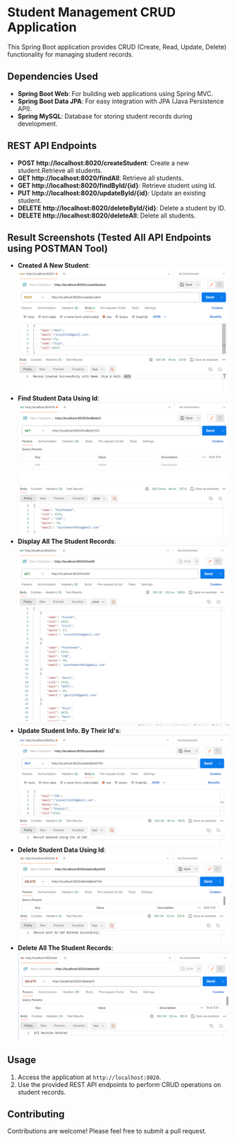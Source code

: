 # Student Management CRUD Application

This Spring Boot application provides CRUD (Create, Read, Update, Delete) functionality for managing student records.

## Dependencies Used

- **Spring Boot Web**: For building web applications using Spring MVC.
- **Spring Boot Data JPA**: For easy integration with JPA (Java Persistence API).
- **Spring MySQL**: Database for storing student records during development.

## REST API Endpoints

- **POST http://localhost:8020/createStudent**: Create a new student.Retrieve all students.
- **GET http://localhost:8020/findAll**: Retrieve all students.
- **GET http://localhost:8020/findById/{id}**: Retrieve student using Id.
- **PUT http://localhost:8020/updateById/{id}**: Update an existing student.
- **DELETE http://localhost:8020/deleteById/{id}**: Delete a student by ID.
- **DELETE http://localhost:8020/deleteAll**: Delete all students.
  
## Result Screenshots (Tested All API Endpoints using POSTMAN Tool)

- **Created A New Student**: ![createStud](screenshots/createStud.png)
- **Find Student Data Using Id**: ![find student](screenshots/findById.png)
- **Display All The Student Records**: ![all Student](screenshots/findAll.png)
- **Update Student Info. By Their Id's**: ![Edit Student](screenshots/updateById.png)
- **Delete Student Data Using Id**: ![delete by id](screenshots/deleteById.png)
- **Delete All The Student Records**: ![delete all](screenshots/deleteAll.png)


## Usage

1. Access the application at `http://localhost:8020`.
2. Use the provided REST API endpoints to perform CRUD operations on student records.

## Contributing

Contributions are welcome! Please feel free to submit a pull request.


